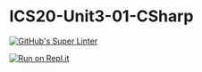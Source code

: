# ICS20-Unit3-01-CSharp

[![GitHub's Super Linter](https://github.com/marshall-demars/ICS20-Unit3-01-CSharp/workflows/GitHub's%20Super%20Linter/badge.svg)](https://github.com/marshall-demars/ICS20-Unit3-01-CSharp/actions)

[![Run on Repl.it](https://repl.it/badge/github/marshall-demars/ICS20-Unit3-01-CSharp)](https://repl.it/github/marshall-demars/ICS20-Unit3-01-CSharp)
